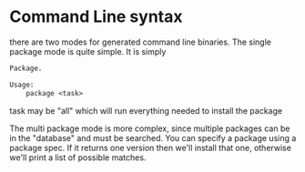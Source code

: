 # Command Line syntax

there are two modes for generated command line binaries. The single package mode is quite simple. It is simply

```txt
Package.

Usage:
    package <task>
```

task may be "all" which will run everything needed to install the package


The multi package mode is more complex, since multiple packages can be in the "database" and must be searched. You can specify a package using a package spec.
If it returns one version then we'll install that one, otherwise we'll print a list
of possible matches.
